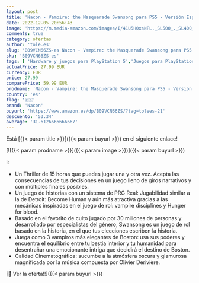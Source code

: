 ```yaml
---
layout: post
title: 'Nacon - Vampire: the Masquerade Swansong para PS5 - Versión Española'
date: 2022-12-05 20:56:43
image: 'https://m.media-amazon.com/images/I/41U5H0xsNFL._SL500_._SL400_.jpg'
comments: true
category: ofertas
author: 'tole.es'
slug: 'B09VCN66ZS-es Nacon - Vampire: the Masquerade Swansong para PS5 -...'
sku: 'B09VCN66ZS-es'
tags: [ 'Hardware y juegos para PlayStation 5','Juegos para PlayStation 5','Videojuegos','nacon','ps5','🇪🇸', ]
actualPrice: 27.99 EUR
currency: EUR
price: 27.99
comparePrice: 59.99 EUR
prodname: 'Nacon - Vampire: the Masquerade Swansong para PS5 - Versión Española'
country: 'es'
flag: '🇪🇸'
brand: 'Nacon'
buyurl: 'https://www.amazon.es/dp/B09VCN66ZS/?tag=tolees-21'
descuento: '53.34'
average: '31.6126666666667'
---
```


Está [{{< param title >}}]({{< param buyurl >}}) en el siguiente enlace!

[![{{< param prodname >}}]({{< param image >}})]({{< param buyurl >}})

ℹ️:

- Un Thriller de 15 horas que puedes jugar una y otra vez. Acepta las consecuencias de tus decisiones en un juego lleno de giros narrativos y con múltiples finales posibles.
- Un juego de historias con un sistema de PRG Real: Jugabilidad similar a la de Detroit: Become Human y aún más atractiva gracias a las mecánicas inspiradas en el juego de rol: vampire disciplines y Hunger for blood.
- Basado en el favorito de culto jugado por 30 millones de personas y desarrollado por especialistas del género, Swansong es un juego de rol basado en la historia, en el que tus elecciones escriben la historia.
- Juega como 3 vampiros más elegantes de Boston: usa sus poderes y encuentra el equilibrio entre tu bestia interior y tu humanidad para desentrañar una emocionante intriga que decidirá el destino de Boston.
- Calidad Cinematográfica: sucumbe a la atmósfera oscura y glamurosa magnificada por la música compuesta por Olivier Derivière.

[🛒 Ver la oferta!!]({{< param buyurl >}})
